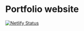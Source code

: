 # Portfolio website

[![Netlify Status](https://api.netlify.com/api/v1/badges/042ae6d2-780a-4f08-ad89-da81b487fc1c/deploy-status)](https://app.netlify.com/sites/gaiusgdcruz/deploys)
 
